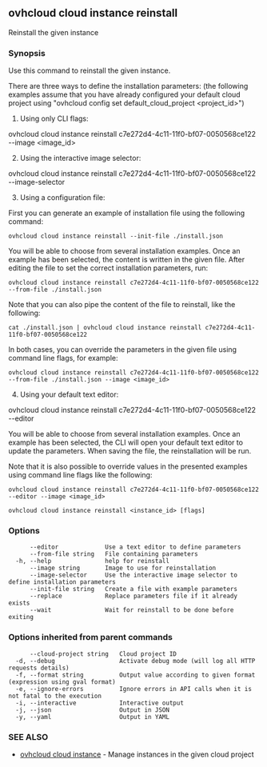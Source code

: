 ## ovhcloud cloud instance reinstall

Reinstall the given instance

### Synopsis

Use this command to reinstall the given instance.

There are three ways to define the installation parameters:
(the following examples assume that you have already configured your default cloud project using "ovhcloud config set default_cloud_project <project_id>")

1. Using only CLI flags:

  ovhcloud cloud instance reinstall c7e272d4-4c11-11f0-bf07-0050568ce122 --image <image_id>

2. Using the interactive image selector:

  ovhcloud cloud instance reinstall c7e272d4-4c11-11f0-bf07-0050568ce122 --image-selector

3. Using a configuration file:

  First you can generate an example of installation file using the following command:

	ovhcloud cloud instance reinstall --init-file ./install.json

  You will be able to choose from several installation examples. Once an example has been selected, the content is written in the given file.
  After editing the file to set the correct installation parameters, run:

	ovhcloud cloud instance reinstall c7e272d4-4c11-11f0-bf07-0050568ce122 --from-file ./install.json

  Note that you can also pipe the content of the file to reinstall, like the following:

	cat ./install.json | ovhcloud cloud instance reinstall c7e272d4-4c11-11f0-bf07-0050568ce122

  In both cases, you can override the parameters in the given file using command line flags, for example:

	ovhcloud cloud instance reinstall c7e272d4-4c11-11f0-bf07-0050568ce122 --from-file ./install.json --image <image_id>

4. Using your default text editor:

  ovhcloud cloud instance reinstall c7e272d4-4c11-11f0-bf07-0050568ce122 --editor

  You will be able to choose from several installation examples. Once an example has been selected, the CLI will open your
  default text editor to update the parameters. When saving the file, the reinstallation will be run.

  Note that it is also possible to override values in the presented examples using command line flags like the following:

	ovhcloud cloud instance reinstall c7e272d4-4c11-11f0-bf07-0050568ce122 --editor --image <image_id>


```
ovhcloud cloud instance reinstall <instance_id> [flags]
```

### Options

```
      --editor             Use a text editor to define parameters
      --from-file string   File containing parameters
  -h, --help               help for reinstall
      --image string       Image to use for reinstallation
      --image-selector     Use the interactive image selector to define installation parameters
      --init-file string   Create a file with example parameters
      --replace            Replace parameters file if it already exists
      --wait               Wait for reinstall to be done before exiting
```

### Options inherited from parent commands

```
      --cloud-project string   Cloud project ID
  -d, --debug                  Activate debug mode (will log all HTTP requests details)
  -f, --format string          Output value according to given format (expression using gval format)
  -e, --ignore-errors          Ignore errors in API calls when it is not fatal to the execution
  -i, --interactive            Interactive output
  -j, --json                   Output in JSON
  -y, --yaml                   Output in YAML
```

### SEE ALSO

* [ovhcloud cloud instance](ovhcloud_cloud_instance.md)	 - Manage instances in the given cloud project

